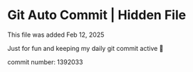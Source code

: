# Git Auto Commit | Hidden File

This file was added Feb 12, 2025

Just for fun and keeping my daily git commit active 🤪

commit number: 1392033
